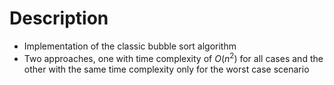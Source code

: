 # Description

- Implementation of the classic bubble sort algorithm
- Two approaches, one with time complexity of $O(n^2)$ for all cases and the other with the same time complexity only for the worst case scenario
